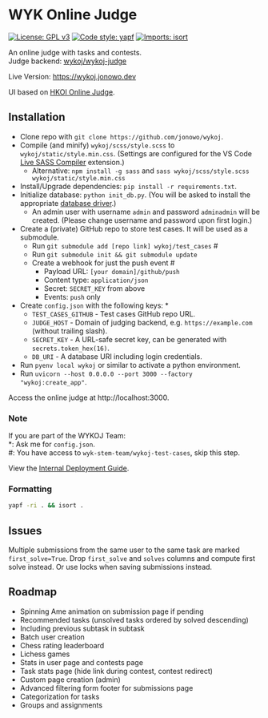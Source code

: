 # WYK Online Judge
[![License: GPL v3](https://img.shields.io/badge/License-GPLv3-blue.svg)](https://www.gnu.org/licenses/gpl-3.0)
[![Code style: yapf](https://img.shields.io/badge/code%20style-yapf-blue)](https://github.com/google/yapf)
[
    ![Imports: isort](https://img.shields.io/badge/%20imports-isort-%231674b1?style=flat&labelColor=ef8336)
](https://pycqa.github.io/isort/)

An online judge with tasks and contests.
<br>
Judge backend: [wykoj/wykoj-judge](https://github.com/wykoj/wykoj-judge)

Live Version: https://wykoj.jonowo.dev

UI based on [HKOI Online Judge](https://judge.hkoi.org).

## Installation
- Clone repo with `git clone https://github.com/jonowo/wykoj`.
- Compile (and minify) `wykoj/scss/style.scss` to `wykoj/static/style.min.css`.
  (Settings are configured for the VS Code
  [Live SASS Compiler](https://marketplace.visualstudio.com/items?itemName=ritwickdey.live-sass) extension.)
  - Alternative: `npm install -g sass` and `sass wykoj/scss/style.scss wykoj/static/style.min.css`
- Install/Upgrade dependencies: `pip install -r requirements.txt`.
- Initialize database: `python init_db.py`. (You will be asked to install the appropriate
  [database driver](https://tortoise-orm.readthedocs.io/en/latest/getting_started.html).)
  - An admin user with username `admin` and password `adminadmin` will be created.
    (Please change username and password upon first login.)
- Create a (private) GitHub repo to store test cases. It will be used as a submodule.
  - Run `git submodule add [repo link] wykoj/test_cases` #
  - Run `git submodule init && git submodule update`
  - Create a webhook for just the push event #
    - Payload URL: `[your domain]/github/push`
    - Content type: `application/json`
    - Secret: `SECRET_KEY` from above
    - Events: `push` only
- Create `config.json` with the following keys: *
  - `TEST_CASES_GITHUB` - Test cases GitHub repo URL.
  - `JUDGE_HOST` - Domain of judging backend, e.g. `https://example.com` (without trailing slash).
  - `SECRET_KEY` - A URL-safe secret key, can be generated with `secrets.token_hex(16)`.
  - `DB_URI` - A database URI including login credentials.
- Run `pyenv local wykoj` or similar to activate a python environment. 
- Run `uvicorn --host 0.0.0.0 --port 3000 --factory "wykoj:create_app"`.

Access the online judge at http://localhost:3000.

### Note
If you are part of the WYKOJ Team: <br>
*: Ask me for `config.json`. <br>
#: You have access to `wyk-stem-team/wykoj-test-cases`, skip this step.

View the [Internal Deployment Guide](https://github.com/wykstemteam/wykoj/wiki/Internal-Deployment-Guide).

### Formatting
```bash
yapf -ri . && isort .
```

## Issues
Multiple submissions from the same user to the same task are marked `first_solve=True`.
Drop `first_solve` and `solves` columns and compute first solve instead.
Or use locks when saving submissions instead.

## Roadmap
- Spinning Ame animation on submission page if pending
- Recommended tasks (unsolved tasks ordered by solved descending)
- Including previous subtask in subtask
- Batch user creation
- Chess rating leaderboard
- Lichess games
- Stats in user page and contests page
- Task stats page (hide link during contest, contest redirect)
- Custom page creation (admin)
- Advanced filtering form footer for submissions page
- Categorization for tasks
- Groups and assignments
